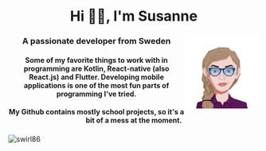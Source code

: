 <!--
**Swirl86/Swirl86** is a ✨ _special_ ✨ repository because its `README.md` (this file) appears on your GitHub profile.

Here are some ideas to get you started:

- 🔭 I’m currently working on ...
- 🌱 I’m currently learning ...
- 👯 I’m looking to collaborate on ...
- 🤔 I’m looking for help with ...
- 💬 Ask me about ...
- 📫 How to reach me: ...
- 😄 Pronouns: ...
- ⚡ Fun fact: ...

https://rahuldkjain.github.io/gh-profile-readme-generator/
-->

<h1 align="center">Hi 🙋‍♀️, I'm Susanne</h1>
<img src="https://github.com/Swirl86/Swirl86/blob/main/avatar.png" align="right" width="150" height="150"/>
<h3 align="center">A passionate developer from Sweden</h3>
<h4 align="center">Some of my favorite things to work with in programming are Kotlin, React-native (also React.js) and Flutter. Developing mobile applications is one of the most fun parts of programming I've tried.</h3>

<h4 align="center">My Github contains mostly school projects, so it's a bit of a mess at the moment.</h4>


<p><img align="center" src="https://github-readme-stats.vercel.app/api/top-langs?username=swirl86&show_icons=true&locale=en&layout=compact" alt="swirl86" /></p>

